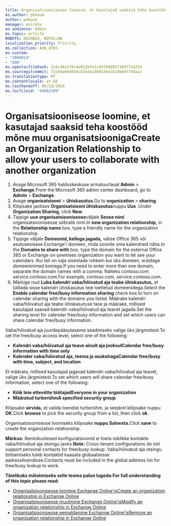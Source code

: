 ```yaml
---
title: Organisatsiooniseose loomine, et kasutajad saaksid teha koostööd mõne muu organisatsiooniga
ms.author: pebaum
author: pebaum
manager: mnirkhe
ms.audience: Admin
ms.topic: article
ROBOTS: NOINDEX, NOFOLLOW
localization_priority: Priority
ms.collection: Adm_O365
ms.custom:
- "3800014"
- "898"
ms.openlocfilehash: 2c6cd6a178c6e012bfe1c8d769b037168ffa3254
ms.sourcegitcommit: 722e9a0ed058cb1eab2dd053be2418b60f7d4aac
ms.translationtype: MT
ms.contentlocale: et-EE
ms.lasthandoff: 06/23/2020
ms.locfileid: "44862109"
---
```

# <a name="create-an-organization-relationship-to-allow-your-users-to-collaborate-with-another-organization"></a><span data-ttu-id="37c6d-102">Organisatsiooniseose loomine, et kasutajad saaksid teha koostööd mõne muu organisatsiooniga</span><span class="sxs-lookup"><span data-stu-id="37c6d-102">Create an Organization Relationship to allow your users to collaborate with another organization</span></span>

1. <span data-ttu-id="37c6d-103">Avage Microsoft 365 halduskeskuse armatuurlaual **Admin**  >  **Exchange**.</span><span class="sxs-lookup"><span data-stu-id="37c6d-103">From the Microsoft 365 admin center dashboard, go to **Admin** > **Exchange**.</span></span>
2. <span data-ttu-id="37c6d-104">Avage **organisatsiooni**  >  **ühiskasutus**.</span><span class="sxs-lookup"><span data-stu-id="37c6d-104">Go to **organization** > **sharing**.</span></span>
3. <span data-ttu-id="37c6d-105">Klõpsake jaotises **Organisatsiooni ühiskasutus**nuppu **Uus** .</span><span class="sxs-lookup"><span data-stu-id="37c6d-105">Under **Organization Sharing**, click **New** .</span></span>
4. <span data-ttu-id="37c6d-106">Tippige **uue organisatsiooniseose**väljale **Seose nimi** organisatsiooniseose sõbralik nimi.</span><span class="sxs-lookup"><span data-stu-id="37c6d-106">In **new organization relationship**, in the **Relationship name** box, type a friendly name for the organization relationship.</span></span>
5. <span data-ttu-id="37c6d-107">Tippige väljale **Domeenid, kellega jagada,** välise Office 365 või asutusesisese Exchange'i domeen, mida soovite oma kalendreid näha.</span><span class="sxs-lookup"><span data-stu-id="37c6d-107">In the **Domains to share with** box, type the domain for the external Office 365 or Exchange on-premises organization you want to let see your calendars.</span></span> <span data-ttu-id="37c6d-108">Kui teil on vaja sisestada rohkem kui üks domeen, eraldage domeeninimed komaga.</span><span class="sxs-lookup"><span data-stu-id="37c6d-108">If you need to enter more than one domain, separate the domain names with a comma.</span></span> <span data-ttu-id="37c6d-109">Näiteks contoso.com service.contoso.com.</span><span class="sxs-lookup"><span data-stu-id="37c6d-109">For example, contoso.com, service.contoso.com.</span></span>
6. <span data-ttu-id="37c6d-110">Märkige ruut **Luba kalendri vaba/hõivatud aja teabe ühiskasutus,** et lülitada sisse kalendri ühiskasutus teie loetletud domeenidega.</span><span class="sxs-lookup"><span data-stu-id="37c6d-110">Select the **Enable calendar free/busy information sharing** check box to turn on calendar sharing with the domains you listed.</span></span> <span data-ttu-id="37c6d-111">Määrake kalendri vaba/hõivatud aja teabe ühiskasutuse tase ja määrake, millised kasutajad saavad kalendri vaba/hõivatud aja teavet jagada.</span><span class="sxs-lookup"><span data-stu-id="37c6d-111">Set the sharing level for calendar free/busy information and set which users can share calendar free/busy information.</span></span>  

<span data-ttu-id="37c6d-112">Vaba/hõivatud aja juurdepääsutaseme seadmiseks valige üks järgmistest.</span><span class="sxs-lookup"><span data-stu-id="37c6d-112">To set the free/busy access level, select one of the following:</span></span>

- <span data-ttu-id="37c6d-113">**Kalendri vaba/hõivatud aja teave ainult aja jooksul**</span><span class="sxs-lookup"><span data-stu-id="37c6d-113">**Calendar free/busy information with time only**</span></span>
- <span data-ttu-id="37c6d-114">**Kalender vaba/hõivatud aja, teema ja asukohaga**</span><span class="sxs-lookup"><span data-stu-id="37c6d-114">**Calendar free/busy with time, subject, and location**</span></span>  

 <span data-ttu-id="37c6d-115">Et määrata, millised kasutajad jagavad kalendri vaba/hõivatud aja teavet, valige üks järgmistest.</span><span class="sxs-lookup"><span data-stu-id="37c6d-115">To set which users will share calendar free/busy information, select one of the following:</span></span>

- <span data-ttu-id="37c6d-116">**Kõik teie ettevõtte töötajad**</span><span class="sxs-lookup"><span data-stu-id="37c6d-116">**Everyone in your organization**</span></span>
- <span data-ttu-id="37c6d-117">**Määratud turberühm**</span><span class="sxs-lookup"><span data-stu-id="37c6d-117">**A specified security group**</span></span>  

<span data-ttu-id="37c6d-118">Klõpsake **sirvida,** et valida loendist turberühm, ja seejärel klõpsake nuppu **OK**.</span><span class="sxs-lookup"><span data-stu-id="37c6d-118">Click **browse** to pick the security group from a list, then click **ok**.</span></span>

<span data-ttu-id="37c6d-119">Organisatsiooniseose loomiseks klõpsake **nuppu Salvesta.**</span><span class="sxs-lookup"><span data-stu-id="37c6d-119">Click **save** to create the organization relationship.</span></span>  

<span data-ttu-id="37c6d-120">**Märkus:** Rentnikuülesed konfiguratsioonid ei toeta isiklikke kontakte vaba/hõivatud aja otsingu jaoks.</span><span class="sxs-lookup"><span data-stu-id="37c6d-120">**Note:** Cross-tenant configurations do not support personal contacts for free/busy lookup.</span></span> <span data-ttu-id="37c6d-121">Vaba/hõivatud aja otsingu töötamiseks tuleb kontaktid kaasata globaalsesse aadressiloendisse.</span><span class="sxs-lookup"><span data-stu-id="37c6d-121">Contacts must be included in the global address list for free/busy lookup to work.</span></span>

<span data-ttu-id="37c6d-122">**Täielikuks mõistmiseks selle teema palun lugeda:**</span><span class="sxs-lookup"><span data-stu-id="37c6d-122">**For full understanding of this topic please read:**</span></span>

- [<span data-ttu-id="37c6d-123">Organisatsiooniseose loomine Exchange Online'is</span><span class="sxs-lookup"><span data-stu-id="37c6d-123">Create an organization relationship in Exchange Online</span></span>](https://docs.microsoft.com/exchange/sharing/organization-relationships/create-an-organization-relationship)
- [<span data-ttu-id="37c6d-124">Organisatsiooniseose muutmine Exchange Online'is</span><span class="sxs-lookup"><span data-stu-id="37c6d-124">Modify an organization relationship in Exchange Online</span></span>](https://docs.microsoft.com/exchange/sharing/organization-relationships/modify-an-organization-relationship)
- [<span data-ttu-id="37c6d-125">Organisatsiooniseose eemaldamine Exchange Online'is</span><span class="sxs-lookup"><span data-stu-id="37c6d-125">Remove an organization relationship in Exchange Online</span></span>](https://docs.microsoft.com/exchange/sharing/organization-relationships/remove-an-organization-relationship)
